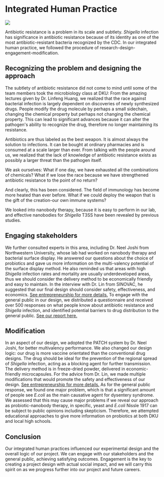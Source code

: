 
<div class="h1-bg">
    <h1 class>Integrated Human Practice</h1>
    <img src="https://static.igem.wiki/teams/4161/wiki/fig-inte.png" />
</div>

Antibiotic resistance is a problem in its scale and subtlety.
*Shigella* infection has significance in antibiotic resistance because of its identity as one of the most antibiotic-resistant bacteria recognized by the CDC. In our integrated human practice, we followed the procedure of research-design-engagement-modification.

## Recognizing the problem and designing the approach

The subtlety of antibiotic resistance did not come to mind until some of the team members took the microbiology class at DKU:
From the amazing lectures given by Dr. Linfeng Huang, we realized that the race against bacterial infection is largely dependent on discoveries of newly synthesized drugs. People modify the drug molecule by perhaps a small sidechain, changing the chemical property but perhaps not changing the chemical property. This can lead to significant advances because it can alter the pathogen's ability to recognize the drug, therefore no longer maintaining its resistance.

Antibiotics are thus labeled as the best weapon. It is almost always the solution to infections. It can be bought at ordinary pharmacies and is consumed at a scale larger than ever. From talking with the people around us, we realized that the lack of knowledge of antibiotic resistance exists as possibly a larger threat than the pathogen itself.

We ask ourselves: What if one day, we have exhausted all the combinations of chemicals? What if we lose the race because we have strengthened antibiotic resistance to the point of no return?

And clearly, this has been considered. The field of immunology has become more heated than ever before. What if we could deploy the weapon that is the gift of the creation-our own immune systems?

We looked into nanobody therapy, because it is easy to perform in our lab, and effective nanobodies for *Shigella* T3SS have been revealed by previous studies.

## Engaging stakeholders

 We further consulted experts in this area, including Dr. Neel Joshi from Northwestern University, whose lab had worked on nanobody therapy and bacterial surface display. He answered our questions about the choice of probiotics and gave us more information on the multi-valency potential of the surface display method. He also reminded us that areas with high *Shigella* infection rates and mortality are usually underdeveloped areas, thus we should consider the delivery method to be economically friendly and easy to maintain. In the interview with Dr. Lin from SINOVAC, he suggested that our final design should consider safety, effectiveness, and economics. [See entrepreneurship for more details.](entrepreneurship.md) To engage with the general public in our design, we distributed a questionnaire and received over 500 responses on what people know about antibiotic resistance and *Shigella* infection, and identified potential barriers to drug distribution to the general public. [See our report here.](https://static.igem.wiki/teams/4161/wiki/general-public-questionaire-report.pdf)

 ## Modification

 In an aspect of our design, we adopted the PATCH system by Dr. Neel Joshi, for better multivalency performance. We also changed our design logic: our drug is more vaccine orientated than the conventional drug designs. The drug should be ideal for the prevention of the regional spread of *Shigella* infection, acting as a blocking agent for further transmission. The delivery method is in freeze-dried powder, delivered in economic-friendly microcapsules. For the advice from Dr. Lin, we made multiple modifications that would promote the safety and effectiveness of our design. [See entrepreneurship for more details.](entrepreneurship.md) As for the general public response, we found one major problem, which is that a significant amount of people see *E.coli* as the main causative agent for dysentery syndrome. We assessed that this may cause major problems if we reveal our approach as probiotic-nanobody therapy, in specific, yeast and *E.coli* Nissle 1917 can be subject to public opinions including skepticism. Therefore, we attempted educational approaches to give more information on probiotics at both DKU and local high schools.

 ## Conclusion

 Our integrated human practices influenced our experimental design and the overall logic of our project. We can engage with our stakeholders and the general public, achieving satisfying outcomes. Engagement is the key to creating a project design with actual social impact, and we will carry this spirit on as we progress further into our project and future careers.
